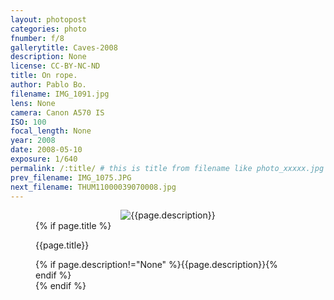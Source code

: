 ```yaml
---
layout: photopost
categories: photo
fnumber: f/8
gallerytitle: Caves-2008
description: None
license: CC-BY-NC-ND
title: On rope.
author: Pablo Bo.
filename: IMG_1091.jpg
lens: None
camera: Canon A570 IS
ISO: 100
focal_length: None
year: 2008
date: 2008-05-10
exposure: 1/640
permalink: /:title/ # this is title from filename like photo_xxxxx.jpg
prev_filename: IMG_1075.JPG
next_filename: THUM11000039070008.jpg
---
```


<figure style="">
<div id="photo" style="text-align: center;">
<img class="" src="{{ site.url }}/images/gallery/{{page.year}}/{{page.gallerytitle}}/{{page.filename}}" alt="{{page.description}}">
</div>
{% if page.title %}
<figcaption><p>{{page.title}}</p>{% if page.description!="None" %}{{page.description}}{% endif %}</figcaption>
{% endif %}
</figure>

